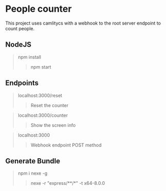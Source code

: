 # People counter

This project uses camlitycs with a webhook to the root server endpoint to count people.

## NodeJS

> npm install
>> npm start

## Endpoints

> localhost:3000/reset
>> Reset the counter

> localhost:3000/counter
>> Show the screen info

> localhost:3000
>> Webhook endpoint POST method

## Generate Bundle
> npm i nexe -g
>> nexe -r "express/**/*" -t x64-8.0.0
